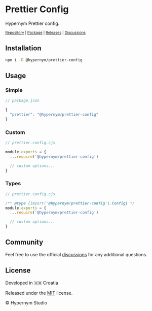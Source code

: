 # Prettier Config

Hypernym Prettier config.

<sub><a href="https://github.com/hypernym-studio/prettier-config">Repository</a> | <a href="https://www.npmjs.com/package/@hypernym/prettier-config">Package</a> | <a href="https://github.com/hypernym-studio/prettier-config/releases">Releases</a> | <a href="https://github.com/hypernym-studio/prettier-config/discussions">Discussions</a></sub>

## Installation

```sh
npm i -D @hypernym/prettier-config
```

## Usage

### Simple

```js
// package.json

{
  "prettier": "@hypernym/prettier-config"
}
```

### Custom

```js
// prettier.config.cjs

module.exports = {
  ...require('@hypernym/prettier-config')

  // custom options...
}
```

### Types

```js
// prettier.config.cjs

/** @type {import('@hypernym/prettier-config').Config} */
module.exports = {
  ...require('@hypernym/prettier-config')

  // custom options...
}
```

## Community

Feel free to use the official [discussions](https://github.com/hypernym-studio/prettier-config/discussions) for any additional questions.

## License

Developed in 🇭🇷 Croatia

Released under the [MIT](LICENSE.txt) license.

© Hypernym Studio
